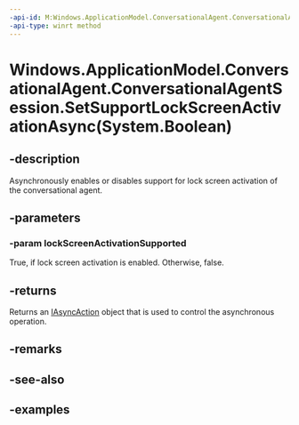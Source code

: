 ```yaml
---
-api-id: M:Windows.ApplicationModel.ConversationalAgent.ConversationalAgentSession.SetSupportLockScreenActivationAsync(System.Boolean)
-api-type: winrt method
---
```


# Windows.ApplicationModel.ConversationalAgent.ConversationalAgentSession.SetSupportLockScreenActivationAsync(System.Boolean)

<!--
public Windows.Foundation.IAsyncAction SetSupportLockScreenActivationAsync (bool lockScreenActivationSupported);
-->

## -description

Asynchronously enables or disables support for lock screen activation of the conversational agent.

## -parameters

### -param lockScreenActivationSupported

True, if lock screen activation is enabled. Otherwise, false.

## -returns

Returns an [IAsyncAction](../windows.foundation/iasyncaction.md) object that is used to control the asynchronous operation.

## -remarks

## -see-also

## -examples
